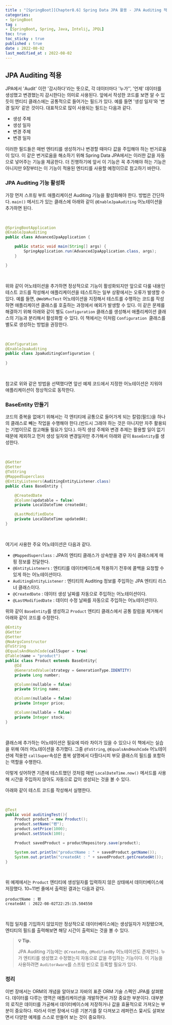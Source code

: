```yaml
---
title : "[SpringBoot][Chapter8.6] Spring Data JPA 활용 - JPA Auditing 적용하기"
categories:
- SpringBoot
tag :
- [SpringBoot, Spring, Java, Intelij, JPQL]
toc: true
toc_sticky : true
published : true
date : 2022-08-02
last_modified_at : 2022-08-02
---
```






## JPA Auditing 적용

JPA에서 'Audit' 이란 '감시하다'라는 뜻으로, 각 데이터마다 '누가'', '언제' 데이터를 생성했고 변경했는지 감시한다는 의미로 사용된다. 앞에서 작성한 코드를 보면 알 수 있듯이 엔티티 클래스에는 공통적으로 들어가는 필드가 있다. 예를 들면 '생성 일자'와 '변경 일자' 같은 것이다. 대표적으로 많이 사용되는 필드는 다음과 같다.

- 생성 주체
- 생성 일자
- 변경 주체
- 변경 일자



이러한 필드들은 매번 엔티티를 생성하거나 변경할 때마다 값을 주입해야 하는 번거로움이 있다. 이 같은 번거로움을 해소하기 위해 Spring Data JPA에서는 이러한 값을 자동으로 넣어주는 기능을 제공한다. 더 진행하기에 앞서 이 기능은 꼭 추가해야 하는 기능은 아니지만 9장부터는 이 기능이 적용된 엔티티를 사용할 예정이므로 참고하기 바란다.



### JPA Auditing 기능 활성화

가장 먼저 스프링 부트 애플리케이션 Auditing 기능을 활성화해야 한다. 방법은 간단하다. `main()` 메서드가 있는 클래스에 아래와 같이 `@EnableJpaAuditing` 어노테이션을 추가하면 된다.

<br>

```java
@SpringBootApplication
@EnableJpaAuditing
public class AdvancedJpaApplication {

    public static void main(String[] args) {
        SpringApplication.run(AdvancedJpaApplication.class, args);
    }

}
```

<br>

위와 같이 어노테이션을 추가하면 정상적으로 기능이 활성화되지만 앞으로 다룰 내용인 테스트 코드를 작성해서 애플리케이션을 테스트하는 일부 상황에서는 오류가 발생할 수 있다. 예를 들면, `@WebMvcTest` 어노테이션을 지정해서 테스트를 수행하는 코드를 작성하면 애플리케이션 클래스를 호출하는 과정에서 예외가 발생할 수 있다. 이 같은 문제를 해결하기 위해 아래와 같이 별도 `Configuration` 클래스를 생성해서 애플리케이션 클래스의 기능과 분리해서 활성화할 수 있다. 이 책에서는 이처럼 `Configuration `클래스를 별도로 생성하는 방법을 권장한다.

<br>

```java
@Configuration
@EnableJpaAuditing
public class JpaAuditingConfiguration {
    
}
```

<br>

참고로 위와 같은 방법을 선택했다면 앞선 예제 코드에서 지정한 어노테이션은 지워야 애플리케이션이 정상적으로 동작한다.



### BaseEntity 만들기

코드의 중복을 없애기 위해서는 각 엔티티에 공통으로 들어가게 되는 칼럼(필드)을 하나의 클래스로 빼는 작업을 수행해야 한다.(반드시 그래야 하는 것은 아니지만 자주 활용되는 기법이므로 참고해둘 필요가 있다.). 아직 생성 주체와 변경 추제는 활용할 일이 없기 때문에 제외하고 먼저 생성 일자와 변경일자만 추가해서 아래와 같이 `BaseEntity`를 생성한다.

<br>

```java
@Getter
@Setter
@ToString
@MappedSuperclass
@EntityListeners(AuditingEntityListener.class)
public class BaseEntity {

    @CreatedDate
    @Column(updatable = false)
    private LocalDateTime createdAt;

    @LastModifiedDate
    private LocalDateTime updatedAt;
}
```

<br>

여기서 사용한 주요 어노테이션은 다음과 같다.

- `@MappedSuperclass` : JPA의 엔티티 클래스가 상속받을 경우 자식 클래스에게 매핑 정보를 전달한다.
- `@EntityListeners` : 엔티티를 데이터베이스에 적용하기 전후에 콜백을 요청할 수 있게 하는 어노테이션이다.
- `AuditingEntityListener` : 엔티티의 Auditing 정보를 주입하는 JPA 엔티티 리스너 클래스이다.
- `@CreatedDate` : 데이터 생성 날짜를 자동으로 주입하는 어노테이션이다.
- `@LastModifiedDate` : 데이터 수정 날짜를 자동으로 주입하는 어노테이션이다.

위와 같이 `BaseEntity`를 생성하고 `Product` 엔티티 클래스에서 공통 칼럼을 제거해서 아래와 같이 코드를 수정한다.

```java
@Entity
@Getter
@Setter
@NoArgsConstructor
@ToString
@EqualsAndHashCode(callSuper = true)
@Table(name = "product")
public class Product extends BaseEntity{
    @Id
    @GeneratedValue(strategy = GenerationType.IDENTITY)
    private Long number;

    @Column(nullable = false)
    private String name;

    @Column(nullable = false)
    private Integer price;

    @Column(nullable = false)
    private Integer stock;
}
```

<br>

클래스에 추가하는 어노테이션은 필요에 따라 차이가 있을 수 있으나 이 책에서는 실습을 위해 여러 어노테이션을 추가했다. 그중 `@ToString`, `@EqualsAndHashCode` 어노테이션에 적용한 `callSuper`속성은 롬복 설명에서 다뤘다시피 부모 클래스의 필드를 포함하는 역할을 수행한다.

이렇게 섲어하면 기존에 테스트했던 것처럼 매번 `LocalDateTime.now()` 메서드를 사용해 시간을 주입하지 않아도 자동으로 값이 생성되는 것을 볼 수 있다.

아래와 같이 테스트 코드를 작성해서 실행한다.

<br>

```java
@Test
public void auditingTest(){
    Product product = new Product();
    product.setName("펜");
    product.setPrice(1000);
    product.setStock(100);

    Product savedProduct = productRepository.save(product);

    System.out.println("productName : " + savedProduct.getName());
    System.out.println("createdAt : " + savedProduct.getCreatedAt());
}
```

<br>

위 예제에서는 `Product` 엔티티에 생성일자를 입력하지 않은 상태에서 데이터베이스에 저장했다. 10~11번 줄에서 출력된 결과는 다음과 같다.

```
productName : 펜
createdAt : 2022-08-02T22:25:15.504550
```

<br>

직접 일자를 기입하지 않았지만 정상적으로 데이터베이스에는 생성일자가 저장됐으며, 엔티티의 필드를 출력해보면 해당 시간이 출력되는 것을 볼 수 있다.



> **💡 Tip.**
>
> JPA Auditing 기능에는 `@CreatedBy`, `@ModifiedBy` 어노테이션도 존재한다. 누가 엔티티를 생성했고 수정했는지 자동으로 값을 주입하는 기능이다. 이 기능을 사용하려면 `AuditorAware`를 스프링 빈으로 등록할 필요가 있다.



### 정리

이번 장에서는 ORM의 개념을 알아보고 자바의 표준 ORM 기술 스펙인 JPA를 살펴봤다. 데이터를 다루는 영역은 애플리케이션을 개발하면서 가장 중요한 부분이다. 대부분의 로직은 데이터를 가공해서 데이터베이스에 저장하거나 값을 효율적으로 가져오는 부분이 중요하다. 따라서 이번 장에서 다룬 기본기를 잘 다져보고 레퍼런스 뭊서도 살펴보면서 다양한 예제를 스스로 만들어 보는 것이 중요하다.

